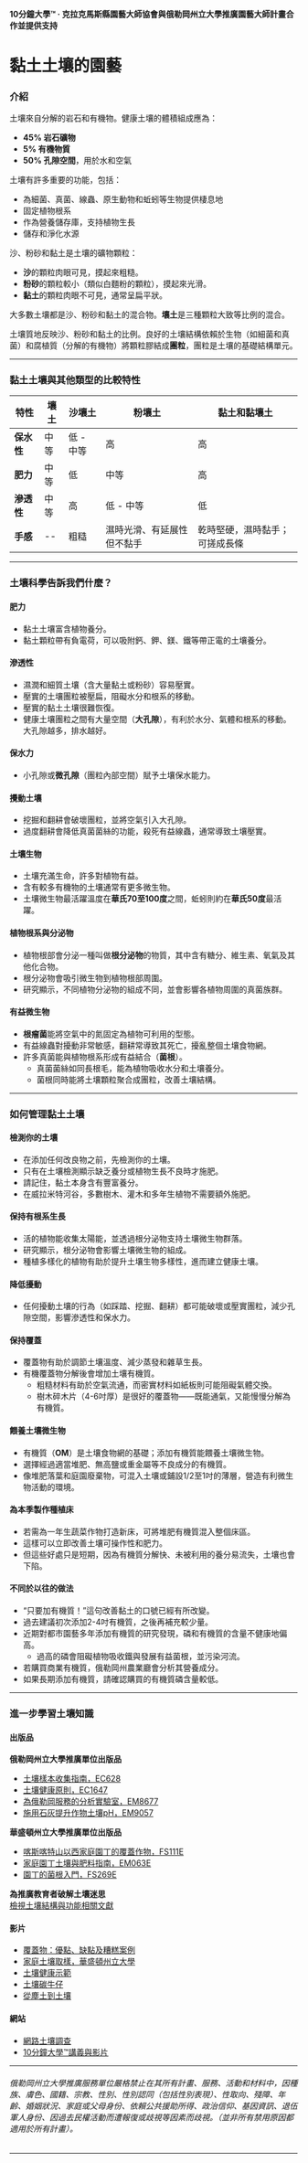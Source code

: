 #### 10分鐘大學™ · 克拉克馬斯縣園藝大師協會與俄勒岡州立大學推廣園藝大師計畫合作並提供支持

# 黏土土壤的園藝

### 介紹

土壤來自分解的岩石和有機物。健康土壤的體積組成應為：
- **45% 岩石礦物**
- **5% 有機物質**
- **50% 孔隙空間**，用於水和空氣

土壤有許多重要的功能，包括：
- 為細菌、真菌、線蟲、原生動物和蚯蚓等生物提供棲息地
- 固定植物根系
- 作為營養儲存庫，支持植物生長
- 儲存和淨化水源

沙、粉砂和黏土是土壤的礦物顆粒：
- **沙**的顆粒肉眼可見，摸起來粗糙。
- **粉砂**的顆粒較小（類似白麵粉的顆粒），摸起來光滑。
- **黏土**的顆粒肉眼不可見，通常呈扁平狀。

大多數土壤都是沙、粉砂和黏土的混合物。**壤土**是三種顆粒大致等比例的混合。

土壤質地反映沙、粉砂和黏土的比例。良好的土壤結構依賴於生物（如細菌和真菌）和腐植質（分解的有機物）將顆粒膠結成**團粒**，團粒是土壤的基礎結構單元。

---

### 黏土土壤與其他類型的比較特性

| 特性                     | 壤土     | 沙壤土         | 粉壤土         | 黏土和黏壤土                                        |
|--------------------------|----------|----------------|----------------|-----------------------------------------------------|
| **保水性**               | 中等     | 低 - 中等      | 高             | 高                                                  |
| **肥力**                 | 中等     | 低             | 中等           | 高                                                  |
| **滲透性**               | 中等     | 高             | 低 - 中等      | 低                                                  |
| **手感**                 | --       | 粗糙           | 濕時光滑、有延展性但不黏手 | 乾時堅硬，濕時黏手；可搓成長條                     |

---

### 土壤科學告訴我們什麼？

#### 肥力
- 黏土土壤富含植物養分。
- 黏土顆粒帶有負電荷，可以吸附鈣、鉀、鎂、鐵等帶正電的土壤養分。

#### 滲透性
- 濕潤和細質土壤（含大量黏土或粉砂）容易壓實。
- 壓實的土壤團粒被壓扁，阻礙水分和根系的移動。
- 壓實的黏土土壤很難恢復。
- 健康土壤團粒之間有大量空間（**大孔隙**），有利於水分、氣體和根系的移動。大孔隙越多，排水越好。

#### 保水力
- 小孔隙或**微孔隙**（團粒內部空間）賦予土壤保水能力。

#### 攪動土壤
- 挖掘和翻耕會破壞團粒，並將空氣引入大孔隙。
- 過度翻耕會降低真菌菌絲的功能，殺死有益線蟲，通常導致土壤壓實。

#### 土壤生物
- 土壤充滿生命，許多對植物有益。
- 含有較多有機物的土壤通常有更多微生物。
- 土壤微生物最活躍溫度在**華氏70至100度**之間，蚯蚓則約在**華氏50度**最活躍。

#### 植物根系與分泌物
- 植物根部會分泌一種叫做**根分泌物**的物質，其中含有糖分、維生素、氧氣及其他化合物。
- 根分泌物會吸引微生物到植物根部周圍。
- 研究顯示，不同植物分泌物的組成不同，並會影響各植物周圍的真菌族群。

#### 有益微生物
- **根瘤菌**能將空氣中的氮固定為植物可利用的型態。
- 有益線蟲對擾動非常敏感，翻耕常導致其死亡，擾亂整個土壤食物網。
- 許多真菌能與植物根系形成有益結合（**菌根**）。
  - 真菌菌絲如同長根毛，能為植物吸收水分和土壤養分。
  - 菌根同時能將土壤顆粒聚合成團粒，改善土壤結構。

---

### 如何管理黏土土壤

#### 檢測你的土壤
- 在添加任何改良物之前，先檢測你的土壤。
- 只有在土壤檢測顯示缺乏養分或植物生長不良時才施肥。
- 請記住，黏土本身含有豐富養分。
- 在威拉米特河谷，多數樹木、灌木和多年生植物不需要額外施肥。

#### 保持有根系生長
- 活的植物能收集太陽能，並透過根分泌物支持土壤微生物群落。
- 研究顯示，根分泌物會影響土壤微生物的組成。
- 種植多樣化的植物有助於提升土壤生物多樣性，進而建立健康土壤。

#### 降低擾動
- 任何擾動土壤的行為（如踩踏、挖掘、翻耕）都可能破壞或壓實團粒，減少孔隙空間，影響滲透性和保水力。

#### 保持覆蓋
- 覆蓋物有助於調節土壤溫度、減少蒸發和雜草生長。
- 有機覆蓋物分解後會增加土壤有機質。
  - 粗糙材料有助於空氣流通，而密實材料如紙板則可能阻礙氣體交換。
  - 樹木碎木片（4-6吋厚）是很好的覆蓋物——既能通氣，又能慢慢分解為有機質。

#### 餵養土壤微生物
- 有機質（**OM**）是土壤食物網的基礎；添加有機質能餵養土壤微生物。
- 選擇經過適當堆肥、無高鹽或重金屬等不良成分的有機質。
- 像堆肥落葉和庭園廢棄物，可混入土壤或鋪設1/2至1吋的薄層，營造有利微生物活動的環境。

#### 為本季製作種植床
- 若需為一年生蔬菜作物打造新床，可將堆肥有機質混入整個床區。
- 這樣可以立即改善土壤可操作性和肥力。
- 但這些好處只是短期，因為有機質分解快、未被利用的養分易流失，土壤也會下陷。

#### 不同於以往的做法
- “只要加有機質！”這句改善黏土的口號已經有所改變。
- 過去建議初次添加2-4吋有機質，之後再補充較少量。
- 近期對都市園藝多年添加有機質的研究發現，磷和有機質的含量不健康地偏高。
  - 過高的磷會阻礙植物吸收鐵與發展有益菌根，並污染河流。
- 若購買商業有機質，俄勒岡州農業廳會分析其營養成分。
- 如果長期添加有機質，請確認購買的有機質磷含量較低。

---

### 進一步學習土壤知識

#### 出版品

**俄勒岡州立大學推廣單位出版品**
- [土壤樣本收集指南，EC628](https://catalog.extension.oregonstate.edu/)
- [土壤健康原則，EC1647](https://catalog.extension.oregonstate.edu/)
- [為俄勒岡服務的分析實驗室，EM8677](https://catalog.extension.oregonstate.edu/)
- [施用石灰提升作物土壤pH，EM9057](https://catalog.extension.oregonstate.edu/)

**華盛頓州立大學推廣單位出版品**
- [喀斯喀特山以西家庭園丁的覆蓋作物，FS111E](https://pubs.extension.wsu.edu/extension-publications)
- [家庭園丁土壤與肥料指南，EM063E](https://pubs.extension.wsu.edu/extension-publications)
- [園丁的菌根入門，FS269E](https://pubs.extension.wsu.edu/extension-publications)

**為推廣教育者破解土壤迷思**  
[檢視土壤結構與功能相關文獻](https://www.nacaa.com/journal/index.php?jid=1024)

#### 影片

- [覆蓋物：優點、缺點及糟糕案例](https://www.youtube.com/watch?v=NXL9n2KNm1E)
- [家庭土壤取樣，華盛頓州立大學](https://www.youtube.com/watch?v=0tRQUPDRiDU)
- [土壤健康示範](https://video.search.yahoo.com/yhs/search?p=ray+archuleta%27s+soil+health+demo+2014+custom)
- [土壤碳牛仔](https://www.youtube.com/watch?v=ZGvVli0OTrQ)
- [從塵土到土壤](https://video.search.yahoo.com/yhs/search?p=gabe+brown+cover+crops)

#### 網站

- [網路土壤調查](http://www.websoilsurvey.sc.egov/)
- [10分鐘大學™講義與影片](http://www.cmastergardeners.org/10-minute-university)

---

###### 俄勒岡州立大學推廣服務單位嚴格禁止在其所有計畫、服務、活動和材料中，因種族、膚色、國籍、宗教、性別、性別認同（包括性別表現）、性取向、殘障、年齡、婚姻狀況、家庭或父母身份、依賴公共援助所得、政治信仰、基因資訊、退伍軍人身份、因過去民權活動而遭報復或歧視等因素而歧視。（並非所有禁用原因都適用於所有計畫）。
---